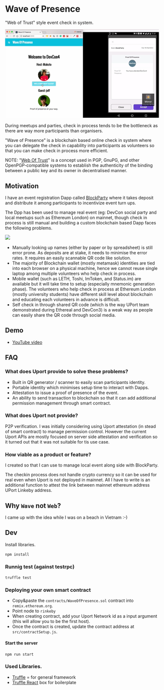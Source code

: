 # Wave of Presence

"Web of Trust" style event check in system.

![](./screenshot.png)

During meetups and parties, check in process tends to be the bottleneck as there are way more participants than organisers.

"Wave of Presence" is a blockchain based online check in system where you can delegate the check in capability into participants as volunteers so that you can make check in process more efficient.

NOTE: "[Web Of Trust](https://en.wikipedia.org/wiki/Web_of_trust)" is a concept used in PGP, GnuPG, and other OpenPGP-compatible systems to establish the authenticity of the binding between a public key and its owner in decentralised manner.

## Motivation

I have an event registration Dapp called [BlockParty](http://www.noblockno.party) where it takes deposit and distribute it among participants to incentivize event turn ups.

The Dpp has been used to manage real event (eg: DevCon social party and local meetups such as Ethereum London) on mainnet, though check in process is still manual and building a custom blockchain based Dapp faces the following problems.

![](https://cdn-images-1.medium.com/max/800/1*cFGVwtLaAJeE82UYjRADGg.jpeg)

- Manually looking up names (either by paper or by spreadsheet) is still error prone. As deposits are at stake, it needs to minimise the error rates. It requires an easily scannable QR code like solution.
- The majority of Blockchain wallet (mostly metamask) identities are tied into each browser on a physical machine, hence we cannot reuse single laptop among multiple volunteers who help check in process.
- Mobile wallet (such as LETH, Toshi, ImToken, and Status.im) are available but it will take time to setup (especially mnemonic generation phase). The volunteers who help check in process at Ethereum London (mostly university students) have different skill level about blockchain and educating each volunteers in advance is difficult.
- Self check in through shared QR code (which is the way UPort team demonstrated during Ethereal and DevCon3) is a weak way as people can easily share the QR code through social media.

## Demo

- [YouTube video](https://youtu.be/P3ayfYF7dVU)

## FAQ

### What does Uport provide to solve these problems?

- Built in QR generator / scanner to easily scan participants identity.
- Portable identity which minimises setup time to interact with Dapps.
- Attestation to issue a proof of  presence of the event.
- An ability to send transaction to blockchain so that it can add additional permission management through smart contract.

### What does Uport not provide?

P2P verification. I was initially considering using Uport attestation (in stead of smart contract) to manage permission control. However the current Uport APIs are mostly focused on server side attestation and verification so it turned out that it was not suitable for tis use case.

### How viable as a product or feature?

I created so that I can use to manage local event along side with BlockParty.

The checkin process does not handle crypto currency so it can be used for real even when Uport is not deployed in mainnet. All I have to write is an additional function to attest the link between mainnet ethereum address UPort Linkeby address.

## Why `Wave` not `Web`?

I came up with the idea while I was on a  beach in Vietnam :-)

## Dev

Install libraries.

`npm install`

### Runnig test (against testrpc)

`truffle test`

### Deploying your own smart contract

- Copy&paste the `contracts/WaveOfPresence.sol` contract into `remix.ethereum.org`.
- Point node to `rinkeby`
- When creating contract, add your Uport Network id as a input argument (this will allow you to be the first host).
- Once the contract is created, update the contract address at `src/contractSetup.js`.

#### Start the server

`npm run start`

### Used Libraries.

- [Truffle](http://truffleframework.com) = for general framework
- [Truffle React](http://truffleframework.com/boxes/react) box for boilerplate
